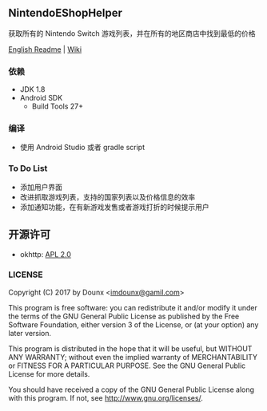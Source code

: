 ## NintendoEShopHelper

获取所有的 Nintendo Switch 游戏列表，并在所有的地区商店中找到最低的价格

[English Readme](https://github.com/Dounx/NintendoEShopHelper/blob/master/README.md) | [Wiki](https://github.com/Dounx/NintendoEShopHelper/wiki)

### 依赖

* JDK 1.8
* Android SDK
  - Build Tools 27+

### 编译

* 使用 Android Studio 或者 gradle script

### To Do List

* 添加用户界面
* 改进抓取游戏列表，支持的国家列表以及价格信息的效率
* 添加通知功能，在有新游戏发售或者游戏打折的时候提示用户

## 开源许可

<ul>
    <li>okhttp: <a href="https://github.com/square/okhttp/blob/master/LICENSE.txt">APL 2.0</a></li>
</ul>

### LICENSE

Copyright (C) 2017 by Dounx <<imdounx@gamil.com>>

This program is free software: you can redistribute it and/or modify
it under the terms of the GNU General Public License as published by
the Free Software Foundation, either version 3 of the License, or
(at your option) any later version.

This program is distributed in the hope that it will be useful,
but WITHOUT ANY WARRANTY; without even the implied warranty of
MERCHANTABILITY or FITNESS FOR A PARTICULAR PURPOSE.  See the
GNU General Public License for more details.

You should have received a copy of the GNU General Public License
along with this program. If not, see <http://www.gnu.org/licenses/>.
